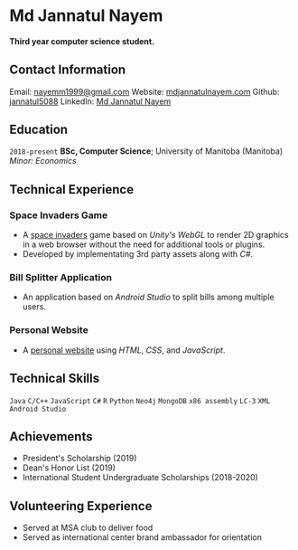 

Md Jannatul Nayem
===
#### Third year computer science student.

Contact Information
---
Email: nayemm1999@gmail.com
Website: [mdjannatulnayem.com](https://jannatul5088.github.io/)
Github: [jannatul5088](https://github.com/jannatul5088)
LinkedIn: [Md Jannatul Nayem](https://www.linkedin.com/in/md-jannatul-nayem-79844b180/)

Education
---

`2018-present`
**BSc, Computer Science**; University of Manitoba (Manitoba)\
   *Minor: Economics*
   
Technical Experience
---

### Space Invaders Game

 * A [space invaders](https://jannatul5088.github.io/spaceinvaders/) game based on *Unity's WebGL* to render 2D graphics in a web browser without the need for additional tools or plugins.
* Developed by implementating 3rd party assets along with *C#*.

### Bill Splitter Application

* An application based on *Android Studio* to split bills among multiple users.

### Personal Website

* A [personal website](https://github.com/jannatul5088) using *HTML*, *CSS*, and *JavaScript*.

Technical Skills
---
`Java` `C/C++` `JavaScript` `C#` `R` `Python` `Neo4j` `MongoDB` `x86 assembly` `LC-3` `XML` `Android Studio`

Achievements
---
* President's Scholarship (2019)
* Dean's Honor List (2019)
* International Student Undergraduate Scholarships (2018-2020)

Volunteering Experience
---
* Served at MSA club to deliver food
* Served as international center brand ambassador for orientation




